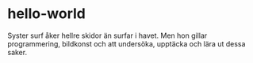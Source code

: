 # hello-world
Syster surf åker hellre skidor än surfar i havet. 
Men hon gillar programmering, bildkonst och att undersöka, upptäcka och lära ut dessa saker.
